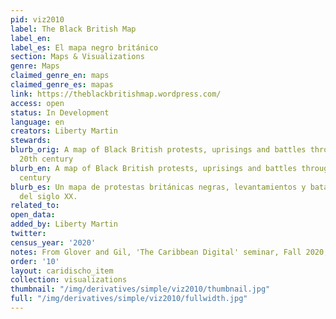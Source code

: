 ```yaml
---
pid: viz2010
label: The Black British Map
label_en:
label_es: El mapa negro británico
section: Maps & Visualizations
genre: Maps
claimed_genre_en: maps
claimed_genre_es: mapas
link: https://theblackbritishmap.wordpress.com/
access: open
status: In Development
language: en
creators: Liberty Martin
stewards:
blurb_orig: A map of Black British protests, uprisings and battles throughout the
  20th century
blurb_en: A map of Black British protests, uprisings and battles throughout the 20th
  century
blurb_es: Un mapa de protestas británicas negras, levantamientos y batallas a lo largo
  del siglo XX.
related_to:
open_data:
added_by: Liberty Martin
twitter:
census_year: '2020'
notes: From Glover and Gil, 'The Caribbean Digital' seminar, Fall 2020, Barnard College
order: '10'
layout: caridischo_item
collection: visualizations
thumbnail: "/img/derivatives/simple/viz2010/thumbnail.jpg"
full: "/img/derivatives/simple/viz2010/fullwidth.jpg"
---
```

